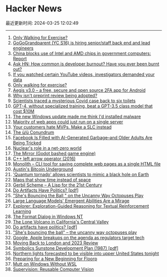 # Hacker News

最近更新时间: 2024-03-25 12:02:49

--- 
1. [Only Walking for Exercise?](https://theconversation.com/only-walking-for-exercise-heres-how-to-get-the-most-out-of-it-224159) 
2. [GoGoGrandparent (YC S16) is hiring senior/staff back end and lead engineers](https://news.ycombinator.com/item?id=39808425) 
3. [China blocks use of Intel and AMD chips in government computers: Report](https://www.channelnewsasia.com/business/china-blocks-use-intel-and-amd-chips-government-computers-report-4218101) 
4. [Ask HN: How common is developer burnout? Have you ever been burnt out?](https://news.ycombinator.com/item?id=39809061) 
5. [If you watched certain YouTube videos, investigators demanded your data](https://mashable.com/article/google-ordered-to-hand-over-viewer-data-privacy-concerns) 
6. [Only walking for exercise?](https://theconversation.com/only-walking-for-exercise-heres-how-to-get-the-most-out-of-it-224159) 
7. [Aegis v3.0 – a free, secure and open source 2FA app for Android](https://github.com/beemdevelopment/Aegis/releases/tag/v3.0) 
8. [Why isn't preprint review being adopted?](https://www.theroadgoeson.com/why-isnt-preprint-review-being-adopted) 
9. [Scientists traced a mysterious Covid case back to six toilets](https://www.technologyreview.com/2024/03/22/1090059/how-scientists-traced-a-mysterious-covid-case-back-to-six-toilets/) 
10. [GPT-4, without specialized training, beat a GPT-3.5 class model that cost $10M](https://www.threads.net/@ethan_mollick/post/C46AfItO8RS) 
11. [The new Windows update made me think I'd installed malware](https://www.pcgamer.com/software/windows/the-new-windows-update-made-me-think-id-installed-malware-but-it-was-just-microsofts-latest-attempt-to-try-and-fool-me-into-using-bing/) 
12. [Majority of web apps could just run on a single server](https://old.reddit.com/r/webdev/comments/1bmfrjm/majority_of_web_apps_could_just_run_on_a_single/) 
13. [Your customers hate MVPs. Make a SLC instead](https://longform.asmartbear.com/slc/) 
14. [The ü/ü Conundrum](https://unravelweb.dev/2024/02/12/the-u-u-conundrum/) 
15. [Facebook Is Filled with AI-Generated Garbage–and Older Adults Are Being Tricked](https://www.thedailybeast.com/how-seniors-are-falling-for-ai-generated-pics-on-facebook) 
16. [Nuclear's role in a net-zero world](https://knowablemagazine.org/content/article/food-environment/2024/nuclears-role-in-a-net-zero-world) 
17. [The Mirror (Godot bashed game engine)](https://github.com/the-mirror-gdp/the-mirror) 
18. [C++ left arrow operator (2016)](https://www.atnnn.com/p/operator-larrow/) 
19. [Monolith – CLI tool for saving complete web pages as a single HTML file](https://github.com/Y2Z/monolith) 
20. [Austin's Bitcoin Underground](https://www.cnbc.com/2024/03/24/inside-austins-bitcoin-underground.html) 
21. ['Quantum tornado' allows scientists to mimic a black hole on Earth](https://www.space.com/quantum-tornado-black-hole-physics-simulation-absolute-zero) 
22. [Maps that show time instead of space](https://spacetime-maps.vercel.app/) 
23. [Gerbil Scheme – A Lisp for the 21st Century](https://cons.io/) 
24. [Do Artifacts Have Politics? [pdf]](https://faculty.cc.gatech.edu/~beki/cs4001/Winner.pdf) 
25. ["She's Bouncing the Ball " on the Uncanny Way Octopuses Play](https://lithub.com/shes-bouncing-the-ball-on-the-uncanny-way-octopuses-play/) 
26. [Large Language Models' Emergent Abilities Are a Mirage](https://www.wired.com/story/how-quickly-do-large-language-models-learn-unexpected-skills/) 
27. [Explorer: Exploration-Guided Reasoning for Textual Reinforcement Learning](https://arxiv.org/abs/2403.10692) 
28. [The Format Dialog in Windows NT](https://twitter.com/davepl1968/status/1772042158046146792) 
29. [The Lone Volcano in California's Central Valley](https://www.nytimes.com/2024/03/21/us/the-lone-volcano-in-californias-central-valley.html) 
30. [Do artifacts have politics? [pdf]](https://faculty.cc.gatech.edu/~beki/cs4001/Winner.pdf) 
31. ["She's bouncing the ball" – the uncanny way octopuses play](https://lithub.com/shes-bouncing-the-ball-on-the-uncanny-way-octopuses-play/) 
32. [Google, Apple breakups on the agenda as regulators target tech](https://www.reuters.com/technology/google-apple-breakups-agenda-global-regulators-target-tech-2024-03-24/) 
33. [Moving Back to London and 2023 Review](https://mccormick.cx/news/entries/moving-back-to-london-2023-review) 
34. [Symbolics Sunstone Development Plan (1987) [pdf]](https://wiki.unix-haters.org/lib/exe/fetch.php?media=smbx:1987-sunstone.pdf) 
35. [Northern lights forecasted to be visible into upper United States tonight](https://www.swpc.noaa.gov/products/aurora-viewline-tonight-and-tomorrow-night-experimental) 
36. [Preparing for a New Beginning for Floorp](https://blog.ablaze.one/4125/2024-03-11/) 
37. [Mutt on Windows Without WSL](https://blog.djhaskin.com/blog/mutt-on-windows-without-wsl/) 
38. [Supervision: Reusable Computer Vision](https://github.com/roboflow/supervision) 
